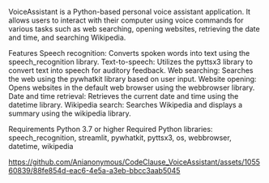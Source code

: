 VoiceAssistant is a Python-based personal voice assistant application. 
It allows users to interact with their computer using voice commands for various tasks such as web searching, opening websites, 
retrieving the date and time, and searching Wikipedia.

Features
Speech recognition: Converts spoken words into text using the speech_recognition library.
Text-to-speech: Utilizes the pyttsx3 library to convert text into speech for auditory feedback.
Web searching: Searches the web using the pywhatkit library based on user input.
Website opening: Opens websites in the default web browser using the webbrowser library.
Date and time retrieval: Retrieves the current date and time using the datetime library.
Wikipedia search: Searches Wikipedia and displays a summary using the wikipedia library.

Requirements
Python 3.7 or higher
Required Python libraries: speech_recognition, streamlit, pywhatkit, pyttsx3, os, webbrowser, datetime, wikipedia



https://github.com/Anianonymous/CodeClause_VoiceAssistant/assets/105560839/88fe854d-eac6-4e5a-a3eb-bbcc3aab5045


